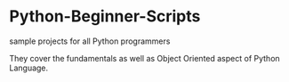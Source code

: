 # Python-Beginner-Scripts

sample projects for all Python programmers

They cover the fundamentals as well as Object Oriented aspect of Python Language.



